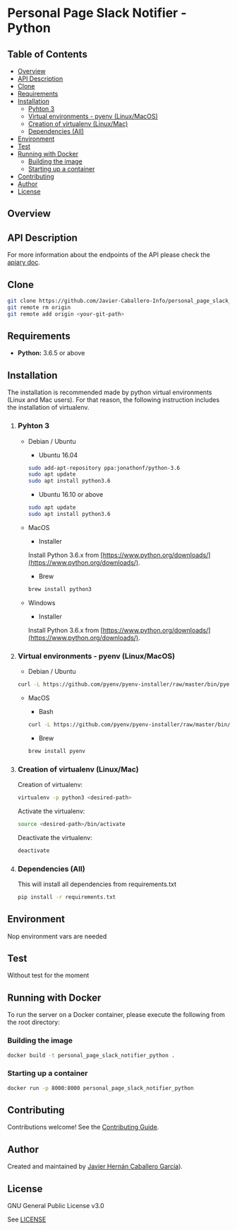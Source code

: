 # Personal Page Slack Notifier - Python

> 

## Table of Contents

- [Overview](https://github.com/Javier-Caballero-Info/personal_page_slack_notifier_python/tree/master/README.md#overview)
- [API Description](https://github.com/Javier-Caballero-Info/personal_page_slack_notifier_python/tree/master/README.md#api_description)
- [Clone](https://github.com/Javier-Caballero-Info/personal_page_slack_notifier_python/tree/master/README.md#clone)
- [Requirements](https://github.com/Javier-Caballero-Info/personal_page_slack_notifier_python/tree/master#requirements)
- [Installation](https://github.com/Javier-Caballero-Info/personal_page_slack_notifier_python/tree/master#installation)
	- [Pyhton 3](https://github.com/Javier-Caballero-Info/personal_page_slack_notifier_python/tree/master#pyhton-3)
	- [Virtual environments - pyenv (Linux/MacOS)](https://github.com/Javier-Caballero-Info/personal_page_slack_notifier_python/tree/master#virtual-environments---pyenv-linuxmacos)
	- [Creation of virtualenv (Linux/Mac)](https://github.com/Javier-Caballero-Info/personal_page_slack_notifier_python/tree/master#creation-of-virtualenv-linuxmac)
	- [Dependencies (All)](https://github.com/Javier-Caballero-Info/personal_page_slack_notifier_python/tree/master#dependencies-all)
- [Environment](https://github.com/Javier-Caballero-Info/personal_page_slack_notifier_python/tree/master#environment)
- [Test](https://github.com/Javier-Caballero-Info/personal_page_slack_notifier_python/tree/master#test)
- [Running with Docker](https://github.com/Javier-Caballero-Info/personal_page_slack_notifier_python/tree/master#running-with-docker)
	- [Building the image](https://github.com/Javier-Caballero-Info/personal_page_slack_notifier_python/tree/master#building-the-image)
	- [Starting up a container](https://github.com/Javier-Caballero-Info/personal_page_slack_notifier_python/tree/master#starting-up-a-container)
- [Contributing](https://github.com/Javier-Caballero-Info/personal_page_slack_notifier_python/tree/master#contributing)
- [Author](https://github.com/Javier-Caballero-Info/personal_page_slack_notifier_python/tree/master#author)
- [License](https://github.com/Javier-Caballero-Info/personal_page_slack_notifier_python/tree/master#license)

## Overview



## API Description

For more information about the endpoints of the API please check the [apiary doc](https://personalpageslacknotifierpython.docs.apiary.io/).

## Clone

```bash
git clone https://github.com/Javier-Caballero-Info/personal_page_slack_notifier_python.git
git remote rm origin
git remote add origin <your-git-path>
```

## Requirements

* **Python:** 3.6.5 or above

## Installation

The installation is recommended made by python virtual environments (Linux and Mac users). For that reason, the following instruction includes the installation of virtualenv.

1. ### Pyhton 3

    - Debian / Ubuntu
    
        - Ubuntu 16.04
        
        ```Bash
        sudo add-apt-repository ppa:jonathonf/python-3.6
        sudo apt update
        sudo apt install python3.6
        ```
            
        - Ubuntu 16.10 or above
    
        ```bash
        sudo apt update
        sudo apt install python3.6
        ```
    
    - MacOS
    
        - Installer
        
        Install Python 3.6.x from [https://www.python.org/downloads/](https://www.python.org/downloads/).
        
        - Brew
        ```bash
        brew install python3
        ```
    
    - Windows
    
        - Installer
        
        Install Python 3.6.x from [https://www.python.org/downloads/](https://www.python.org/downloads/).

2. ### Virtual environments - pyenv (Linux/MacOS) 

    - Debian / Ubuntu
    
    ```bash
    curl -L https://github.com/pyenv/pyenv-installer/raw/master/bin/pyenv-installer | bash
    ```
    
    - MacOS
    
        - Bash
        
        ```bash
        curl -L https://github.com/pyenv/pyenv-installer/raw/master/bin/pyenv-installer | bash
        ```
        
        - Brew
        ```bash
        brew install pyenv
        ```
    
3. ### Creation of virtualenv (Linux/Mac)
    
    Creation of virtualenv:
    
    ```bash
    virtualenv -p python3 <desired-path>
    ```
    Activate the virtualenv:
    
    ```bash
    source <desired-path>/bin/activate
    ```
    
    Deactivate the virtualenv:
    
    ```bash
    deactivate
    ```

4. ### Dependencies (All)

    This will install all dependencies from requirements.txt
    
    ```bash
    pip install -r requirements.txt
    ```

## Environment

Nop environment vars are needed

## Test

Without test for the moment

## Running with Docker

To run the server on a Docker container, please execute the following from the root directory:

### Building the image
```bash
docker build -t personal_page_slack_notifier_python .
```
### Starting up a container
```bash
docker run -p 8000:8000 personal_page_slack_notifier_python
```
## Contributing

Contributions welcome! See the  [Contributing Guide](https://github.com/Javier-Caballero-Info/personal_page_slack_notifier_python/blob/master/CONTRIBUTING.md).

## Author

Created and maintained by [Javier Hernán Caballero García](https://javiercaballero.info)).

## License

GNU General Public License v3.0

See  [LICENSE](https://github.com/Javier-Caballero-Info/personal_page_slack_notifier_python/blob/master/LICENSE)